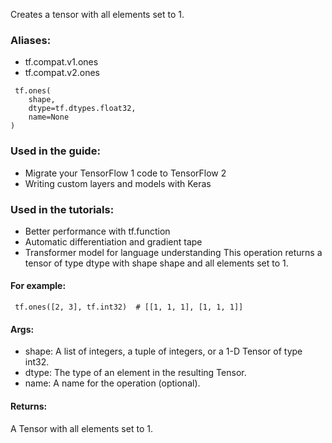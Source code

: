 Creates a tensor with all elements set to 1.
### Aliases:
- tf.compat.v1.ones
- tf.compat.v2.ones

```
 tf.ones(
    shape,
    dtype=tf.dtypes.float32,
    name=None
)
```
### Used in the guide:
- Migrate your TensorFlow 1 code to TensorFlow 2
- Writing custom layers and models with Keras
### Used in the tutorials:
- Better performance with tf.function
- Automatic differentiation and gradient tape
- Transformer model for language understanding
This operation returns a tensor of type dtype with shape shape and all elements set to 1.
#### For example:

```
 tf.ones([2, 3], tf.int32)  # [[1, 1, 1], [1, 1, 1]]
```
#### Args:
- shape: A list of integers, a tuple of integers, or a 1-D Tensor of type int32.
- dtype: The type of an element in the resulting Tensor.
- name: A name for the operation (optional).
#### Returns:
A Tensor with all elements set to 1.
